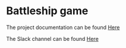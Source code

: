 # Battleship game
<p>
The project documentation can be found <a href="https://liveconcordia-my.sharepoint.com/:f:/g/personal/z_angelu_live_concordia_ca/El6ymUaXCr5CpwWhrMiNrbcBn4lDl7zquVXlIV2IQPEBMg?e=rsfREI">Here</a>
</p>

<p>The Slack channel can be found <a href="https://battleship6441.slack.com/">Here</></p>

  

